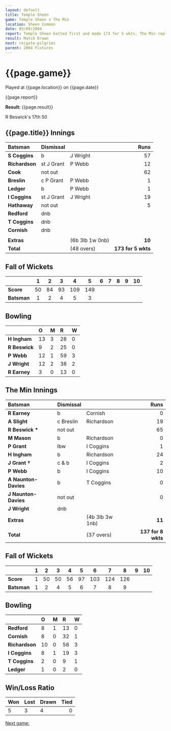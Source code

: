 ```yaml
---
layout: default
title: Temple Sheen
game: Temple Sheen v The Min
location: Sheen Common
date: 05/09/2004
report: Temple Sheen batted first and made 173 for 5 wkts. The Min replied with 137 for 8 wkts
result: Match Drawn
next: reigate-pilgrims
parent: 2004 Fixtures
---
```


# {{page.game}}

Played at {{page.location}} on {{page.date}}

{{page.report}}

**Result:** {{page.result}}

R Beswick's 17th 50

## {{page.title}} Innings

| Batsman | Dismissal |  | Runs |
|:---|:---|---|---:|
| **S Coggins** | b | J Wright | 57 |
| **Richardson** | st J Grant | P Webb | 12 |
| **Cook** | not out |  | 62 |
| **Breslin** | c P Grant | P Webb | 1 |
| **Ledger** | b | P Webb | 1 |
| **I Coggins** | st J Grant | J Wright | 19 |
| **Hathaway** | not out |  | 5 |
| **Redford** | dnb |  |  |
| **T Coggins** | dnb |  |  |
| **Cornish** | dnb |  |  |
|  |  |  |  |
| **Extras** | | (6b 3lb 1w 0nb) | **10** |
| **Total** | | (48 overs) | **173 for 5 wkts** |

## Fall of Wickets

| | 1 | 2 | 3 | 4 | 5 | 6 | 7 | 8 | 9 | 10 |
|---|:---:|:---:|:---:|:---:|:---:|:---:|:---:|:---:|:---:|:---:|
| **Score** | 50 | 84 | 93 | 109 | 149 |  |  |  |  |  |
| **Batsman** | 1 | 2 | 4 | 5 | 3 |  |  |  |  |  |

## Bowling

| | O | M | R | W |
|---|:---|:---|:---|:---|
| **H Ingham** | 13 | 3 | 28 | 0 |
| **R Beswick** | 9 | 2 | 25 | 0 |
| **P Webb** | 12 | 1 | 59 | 3 |
| **J Wright** | 12 | 2 | 38 | 2 |
| **R Earney** | 3 | 0 | 13 | 0 |

## The Min Innings

| Batsman | Dismissal |  | Runs |
|:---|:---|---|---:|
| **R Earney** | b | Cornish | 0 |
| **A Slight** | c Breslin | Richardson | 19 |
| **R Beswick &#42;** | not out |  | 65 |
| **M Mason** | b | Richardson | 0 |
| **P Grant** | lbw | I Coggins | 1 |
| **H Ingham** | b | Richardson | 24 |
| **J Grant &#8224;** | c & b | I Coggins | 2 |
| **P Webb** | b | I Coggins | 10 |
| **A Naunton-Davies** | b | T Coggins | 0 |
| **J Naunton-Davies** | not out |  | 0 |
| **J Wright** | dnb |  |  |
| **Extras** | | (4b 3lb 3w 1nb) | **11** |
| **Total** | | (37 overs) | **137 for 8 wkts** |

## Fall of Wickets

| | 1 | 2 | 3 | 4 | 5 | 6 | 7 | 8 | 9 | 10 |
|---|:---:|:---:|:---:|:---:|:---:|:---:|:---:|:---:|:---:|:---:|
| **Score** | 1 | 50 | 50 | 56 | 97 | 103 | 124 | 126 |  |  |
| **Batsman** | 1 | 2 | 4 | 5 | 6 | 7 | 8 | 9 |  |  |

## Bowling

| | O | M | R | W |
|---|:---|:---|:---|:---|
| **Redford** | 8 | 1 | 13 | 0 |
| **Cornish** | 8 | 0 | 32 | 1 |
| **Richardson** | 10 | 0 | 56 | 3 |
| **I Coggins** | 8 | 1 | 19 | 3 |
| **T Coggins** | 2 | 0 | 9 | 1 |
| **Ledger** | 1 | 0 | 2 | 0 |

## Win/Loss Ratio

| Won | Lost | Drawn | Tied |
|:---|:---|:---|---:|
| 5 | 3 | 4 | 0 |

[Next game:]({{page.next}})